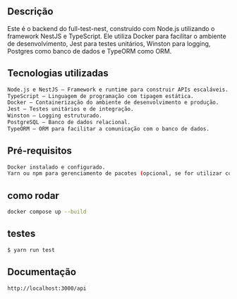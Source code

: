 ## Descrição

Este é o backend do full-test-nest, construído com Node.js utilizando o framework NestJS e TypeScript. Ele utiliza Docker para facilitar o ambiente de desenvolvimento, Jest para testes unitários, Winston para logging, Postgres como banco de dados e TypeORM como ORM.

## Tecnologias utilizadas

```bash
Node.js e NestJS – Framework e runtime para construir APIs escaláveis.
TypeScript – Linguagem de programação com tipagem estática.
Docker – Containerização do ambiente de desenvolvimento e produção.
Jest – Testes unitários e de integração.
Winston – Logging estruturado.
PostgreSQL – Banco de dados relacional.
TypeORM – ORM para facilitar a comunicação com o banco de dados.

```
## Pré-requisitos
```bash
Docker instalado e configurado.
Yarn ou npm para gerenciamento de pacotes (opcional, se for utilizar comandos fora do Docker).
```
## como rodar
```bash
docker compose up --build
```

## testes

```bash
$ yarn run test
```

## Documentação

```bash
http://localhost:3000/api
```
